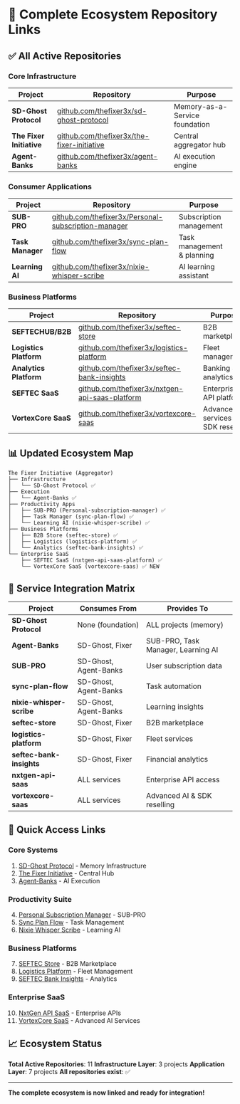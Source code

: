 # 🔗 Complete Ecosystem Repository Links

## ✅ All Active Repositories

### Core Infrastructure
| Project | Repository | Purpose |
|---------|------------|---------|
| **SD-Ghost Protocol** | [github.com/thefixer3x/sd-ghost-protocol](https://github.com/thefixer3x/sd-ghost-protocol) | Memory-as-a-Service foundation |
| **The Fixer Initiative** | [github.com/thefixer3x/the-fixer-initiative](https://github.com/thefixer3x/the-fixer-initiative) | Central aggregator hub |
| **Agent-Banks** | [github.com/thefixer3x/agent-banks](https://github.com/thefixer3x/agent-banks) | AI execution engine |

### Consumer Applications
| Project | Repository | Purpose |
|---------|------------|---------|
| **SUB-PRO** | [github.com/thefixer3x/Personal-subscription-manager](https://github.com/thefixer3x/Personal-subscription-manager) | Subscription management |
| **Task Manager** | [github.com/thefixer3x/sync-plan-flow](https://github.com/thefixer3x/sync-plan-flow) | Task management & planning |
| **Learning AI** | [github.com/thefixer3x/nixie-whisper-scribe](https://github.com/thefixer3x/nixie-whisper-scribe) | AI learning assistant |

### Business Platforms
| Project | Repository | Purpose |
|---------|------------|---------|
| **SEFTECHUB/B2B** | [github.com/thefixer3x/seftec-store](https://github.com/thefixer3x/seftec-store) | B2B marketplace |
| **Logistics Platform** | [github.com/thefixer3x/logistics-platform](https://github.com/thefixer3x/logistics-platform) | Fleet management |
| **Analytics Platform** | [github.com/thefixer3x/seftec-bank-insights](https://github.com/thefixer3x/seftec-bank-insights) | Banking & analytics |
| **SEFTEC SaaS** | [github.com/thefixer3x/nxtgen-api-saas-platform](https://github.com/thefixer3x/nxtgen-api-saas-platform) | Enterprise API platform |
| **VortexCore SaaS** | [github.com/thefixer3x/vortexcore-saas](https://github.com/thefixer3x/vortexcore-saas) | Advanced AI services & SDK reseller |

## 📊 Updated Ecosystem Map

```
The Fixer Initiative (Aggregator)
├── Infrastructure
│   └── SD-Ghost Protocol ✅
├── Execution
│   └── Agent-Banks ✅
├── Productivity Apps
│   ├── SUB-PRO (Personal-subscription-manager) ✅
│   ├── Task Manager (sync-plan-flow) ✅
│   └── Learning AI (nixie-whisper-scribe) ✅
├── Business Platforms
│   ├── B2B Store (seftec-store) ✅
│   ├── Logistics (logistics-platform) ✅
│   └── Analytics (seftec-bank-insights) ✅
└── Enterprise SaaS
    ├── SEFTEC SaaS (nxtgen-api-saas-platform) ✅
    └── VortexCore SaaS (vortexcore-saas) ✅ NEW
```

## 🔄 Service Integration Matrix

| Project | Consumes From | Provides To |
|---------|--------------|-------------|
| **SD-Ghost Protocol** | None (foundation) | ALL projects (memory) |
| **Agent-Banks** | SD-Ghost, Fixer | SUB-PRO, Task Manager, Learning AI |
| **SUB-PRO** | SD-Ghost, Agent-Banks | User subscription data |
| **sync-plan-flow** | SD-Ghost, Agent-Banks | Task automation |
| **nixie-whisper-scribe** | SD-Ghost, Agent-Banks | Learning insights |
| **seftec-store** | SD-Ghost, Fixer | B2B marketplace |
| **logistics-platform** | SD-Ghost, Fixer | Fleet services |
| **seftec-bank-insights** | SD-Ghost, Fixer | Financial analytics |
| **nxtgen-api-saas** | ALL services | Enterprise API access |
| **vortexcore-saas** | ALL services | Advanced AI & SDK reselling |

## 🎯 Quick Access Links

### Core Systems
1. [SD-Ghost Protocol](https://github.com/thefixer3x/sd-ghost-protocol) - Memory Infrastructure
2. [The Fixer Initiative](https://github.com/thefixer3x/the-fixer-initiative) - Central Hub
3. [Agent-Banks](https://github.com/thefixer3x/agent-banks) - AI Execution

### Productivity Suite
4. [Personal Subscription Manager](https://github.com/thefixer3x/Personal-subscription-manager) - SUB-PRO
5. [Sync Plan Flow](https://github.com/thefixer3x/sync-plan-flow) - Task Management
6. [Nixie Whisper Scribe](https://github.com/thefixer3x/nixie-whisper-scribe) - Learning AI

### Business Platforms
7. [SEFTEC Store](https://github.com/thefixer3x/seftec-store) - B2B Marketplace
8. [Logistics Platform](https://github.com/thefixer3x/logistics-platform) - Fleet Management
9. [SEFTEC Bank Insights](https://github.com/thefixer3x/seftec-bank-insights) - Analytics

### Enterprise SaaS
10. [NxtGen API SaaS](https://github.com/thefixer3x/nxtgen-api-saas-platform) - Enterprise APIs
11. [VortexCore SaaS](https://github.com/thefixer3x/vortexcore-saas) - Advanced AI Services

## 📈 Ecosystem Status

**Total Active Repositories**: 11
**Infrastructure Layer**: 3 projects
**Application Layer**: 7 projects
**All repositories exist**: ✅

---

**The complete ecosystem is now linked and ready for integration!**